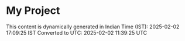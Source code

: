 # My Project

This content is dynamically generated in Indian Time (IST): 2025-02-02 17:09:25 IST
Converted to UTC: 2025-02-02 11:39:25 UTC
